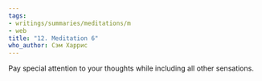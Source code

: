```yaml
---
tags:
- writings/summaries/meditations/m
- web
title: "12. Meditation 6"
who_author: Сэм Харрис
---
```


Pay special attention to your thoughts while including all other sensations.